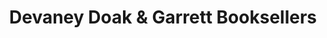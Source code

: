 ---
title: "Devaney Doak & Garrett Booksellers"
url: /farmington/devaney-doak-und-garrett-booksellers/
shop: Bücher
---